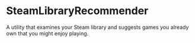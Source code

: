 # SteamLibraryRecommender
A utility that examines your Steam library and suggests games you already own that you might enjoy playing.
